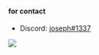 #### for contact

- Discord: [joseph#1337](https://discord.com/users/300370779357577216)

![](https://komarev.com/ghpvc/?username=joseph-1337&color=blueviolet)
